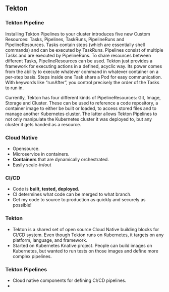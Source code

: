 ## Tekton

### Tekton Pipeline

Installing Tekton Pipelines to your cluster introduces five new Custom Resources: Tasks, Pipelines, TaskRuns, PipelineRuns and PipelineResources. Tasks contain steps (which are essentially shell commands) and can be executed by TaskRuns. Pipelines consist of multiple Tasks and are executed by PipelineRuns. To share resources between different Tasks, PipelineResources can be used. Tekton just provides a framework for executing actions in a defined, acyclic way. Its power comes from the ability to execute whatever command in whatever container on a per-step basis. Steps inside one Task share a Pod for easy communication. With keywords like “runAfter”, you control precisely the order of the Tasks to run in.

Currently, Tekton has four different kinds of PipelineResources: Git, Image, Storage and Cluster. These can be used to reference a code repository, a container image to either be built or loaded, to access stored files and to manage another Kubernetes cluster. The latter allows Tekton Pipelines to not only manipulate the Kubernetes cluster it was deployed to, but any cluster it gets handed as a resource.

### Cloud Native
- Opensource.
- Microservice in containers.
- **Containers** that are dynamically orchestrated.
- Easily scale-in/out

### CI/CD
- Code is **built, tested, deployed.**
- CI determines what code can be merged to what branch.
- Get my code to source to production as quickly and securely as possible!

### Tekton
- Tekton is a shared set of open source Cloud Native building blocks for CI/CD system. Even though Tekton runs on Kubernetes, it targets on any platform, language, and framework.
- Started on Kubernetes Knative project. People can build images on Kubernetes, but wanted to run tests on those images and define more complex pipelines.

### Tekton Pipelines
- Cloud native components for defining CI/CD pipelines.
- 

<!--stackedit_data:
eyJoaXN0b3J5IjpbLTE5NDEwOTc0NDBdfQ==
-->